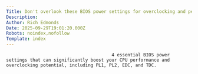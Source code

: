 ```yaml
---
Title: Don't overlook these BIOS power settings for overclocking and performance
Description: 
Author: Rich Edmonds
Date: 2025-09-29T19:01:20.000Z
Robots: noindex,nofollow
Template: index
---
```


                                            4 essential BIOS power settings that can significantly boost your CPU performance and overclocking potential, including PL1, PL2, EDC, and TDC.
                                        